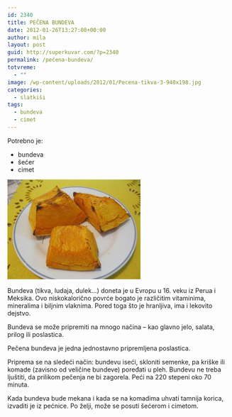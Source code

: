 ```yaml
---
id: 2340
title: PEČENA BUNDEVA
date: 2012-01-26T13:27:08+00:00
author: mila
layout: post
guid: http://superkuvar.com/?p=2340
permalink: /pečena-bundeva/
totvreme:
  - ""
image: /wp-content/uploads/2012/01/Pecena-tikva-3-940x198.jpg
categories:
  - slatkiši
tags:
  - bundeva
  - cimet
---
```

Potrebno je:

  * bundeva
  * šećer
  * cimet

<img class="alignnone size-medium wp-image-2341" title="Pecena tikva (3)" src="/wp-content/uploads/2012/01/Pecena-tikva-3-300x225.jpg" alt="" width="300" height="225" /> 

Bundeva (tikva, ludaja, dulek&#8230;) doneta je u Evropu u 16. veku iz Perua i Meksika. Ovo niskokalorično povrće bogato je različitim vitaminima, mineralima i biljnim vlaknima. Pored toga što je hranljiva, ima i lekovito dejstvo.

Bundeva se može pripremiti na mnogo načina – kao glavno jelo, salata, prilog ili poslastica.

Pečena bundeva je jedna jednostavno pripremljena poslastica.

Priprema se na sledeći način: bundevu iseći, skloniti semenke, pa kriške ili komade (zavisno od veličine bundeve) poređati u pleh. Bundevu ne treba ljuštiti, da prilikom pečenja ne bi zagorela. Peći na 220 stepeni oko 70 minuta.

Kada bundeva bude mekana i kada se na komadima uhvati tamnija korica, izvaditi je iz pećnice. Po želji, može se posuti šećerom i cimetom.